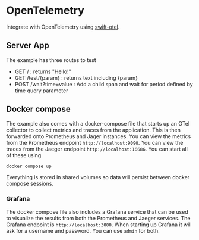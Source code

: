 # OpenTelemetry

Integrate with OpenTelemetry using [swift-otel](https://github.com/swift-otel/swift-otel).

## Server App

The example has three routes to test

- GET / : returns "Hello!"
- GET /test/{param} : returns text including {param}
- POST /wait?time=value : Add a child span and wait for period defined by time query parameter

## Docker compose

The example also comes with a docker-compose file that starts up an OTel collector to collect metrics and traces from the application. This is then forwarded onto Prometheus and Jager instances. You can view the metrics from the Prometheus endpoint `http://localhost:9090`. You can view the traces from the Jaeger endpoint `http://localhost:16686`. You can start all of these using

```
docker compose up
```

Everything is stored in shared volumes so data will persist between docker compose sessions.

### Grafana

The docker compose file also includes a Grafana service that can be used to visualize the results from both the Prometheus and Jaeger services. The Grafana endpoint is `http://localhost:3000`. When starting up Grafana it will ask for a username and password. You can use `admin` for both.
